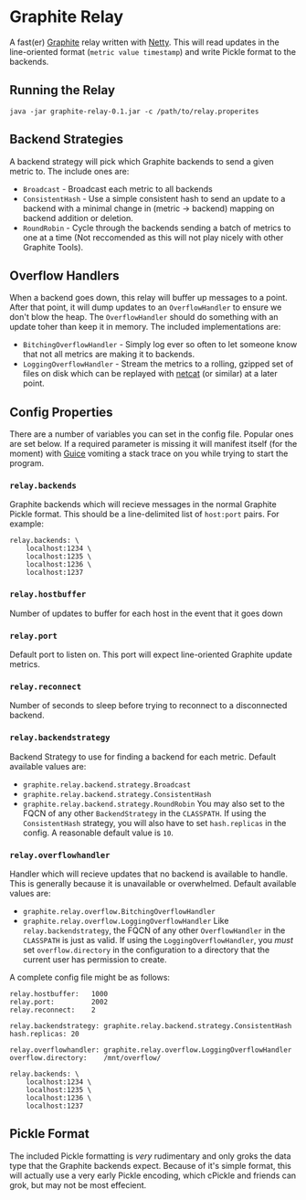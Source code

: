 Graphite Relay
==============
A fast(er) [Graphite](http://graphite.wikidot.com/) relay written with
[Netty](http://www.jboss.org/netty). This will read updates in the line-oriented
format (`metric value timestamp`) and write Pickle format to the backends.

Running the Relay
------------------
    java -jar graphite-relay-0.1.jar -c /path/to/relay.properites


Backend Strategies
------------------
A backend strategy will pick which Graphite backends to send a given metric to.
The include ones are:

* `Broadcast` - Broadcast each metric to all backends
* `ConsistentHash` - Use a simple consistent hash to send an update to a backend
  with a minimal change in (metric -> backend) mapping on backend addition or
  deletion.
* `RoundRobin` - Cycle through the backends sending a batch of metrics to one at a
  time (Not reccomended as this will not play nicely with other Graphite Tools).

Overflow Handlers
-----------------
When a backend goes down, this relay will buffer up messages to a point. After
that point, it will dump updates to an `OverflowHandler` to ensure we don't blow
the heap. The `OverflowHandler` should do something with an update toher than
keep it in memory. The included implementations are:

* `BitchingOverflowHandler` - Simply log ever so often to let someone know that
  not all metrics are making it to backends.
* `LoggingOverflowHandler` - Stream the metrics to a rolling, gzipped set of
  files on disk which can be replayed with
  [netcat](http://netcat.sourceforge.net/) (or similar) at a later point.

Config Properties
-----------------
There are a number of variables you can set in the config file. Popular ones are
set below. If a required parameter is missing it will manifest itself (for the
moment) with [Guice](http://code.google.com/p/google-guice/) vomiting a stack
trace on you while trying to start the program.

### `relay.backends`
Graphite backends which will recieve messages in the normal Graphite Pickle
format. This should be a line-delimited list of `host:port` pairs. For example:

    relay.backends: \
        localhost:1234 \
        localhost:1235 \
        localhost:1236 \
        localhost:1237

### `relay.hostbuffer`
Number of updates to buffer for each host in the event that it goes down

### `relay.port`
Default port to listen on. This port will expect line-oriented Graphite update
metrics.

### `relay.reconnect`
Number of seconds to sleep before trying to reconnect to a disconnected backend.

### `relay.backendstrategy`
Backend Strategy to use for finding a backend for each metric. Default available
values are:
- `graphite.relay.backend.strategy.Broadcast`
- `graphite.relay.backend.strategy.ConsistentHash`
- `graphite.relay.backend.strategy.RoundRobin`
You may also set to the FQCN of any other `BackendStrategy` in the `CLASSPATH`.
If using the `ConsistentHash` strategy, you will also have to set
`hash.replicas` in the config. A reasonable default value is `10`.

### `relay.overflowhandler`
Handler which will recieve updates that no backend is available to handle. This
is generally because it is unavailable or overwhelmed. Default available values
are:
- `graphite.relay.overflow.BitchingOverflowHandler`
- `graphite.relay.overflow.LoggingOverflowHandler`
Like `relay.backendstrategy`, the FQCN of any other `OverflowHandler` in the
`CLASSPATH` is just as valid. If using the `LoggingOverflowHandler`, you _must_
set `overflow.directory` in the configuration to a directory that the current
user has permission to create.

A complete config file might be as follows:

    relay.hostbuffer:   1000
    relay.port:         2002
    relay.reconnect:    2
    
    relay.backendstrategy: graphite.relay.backend.strategy.ConsistentHash
    hash.replicas: 20

    relay.overflowhandler: graphite.relay.overflow.LoggingOverflowHandler
    overflow.directory:    /mnt/overflow/
    
    relay.backends: \
        localhost:1234 \
        localhost:1235 \
        localhost:1236 \
        localhost:1237


Pickle Format
-------------
The included Pickle formatting is _very_ rudimentary and only groks the data
type that the Graphite backends expect. Because of it's simple format, this will
actually use a very early Pickle encoding, which cPickle and friends can grok,
but may not be most effecient.

